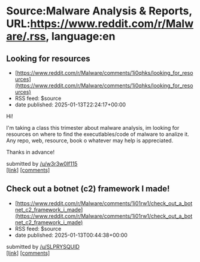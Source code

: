 # Source:Malware Analysis & Reports, URL:https://www.reddit.com/r/Malware/.rss, language:en

## Looking for resources
 - [https://www.reddit.com/r/Malware/comments/1i0qhks/looking_for_resources](https://www.reddit.com/r/Malware/comments/1i0qhks/looking_for_resources)
 - RSS feed: $source
 - date published: 2025-01-13T22:24:17+00:00

<!-- SC_OFF --><div class="md"><p>Hi!</p> <p>I&#39;m taking a class this trimester about malware analysis, im looking for resources on where to find the executlables/code of malware to analize it. Any repo, web, resource, book o whatever may help is appreciated.</p> <p>Thanks in advance! </p> </div><!-- SC_ON --> &#32; submitted by &#32; <a href="https://www.reddit.com/user/w3r3w0lf115"> /u/w3r3w0lf115 </a> <br/> <span><a href="https://www.reddit.com/r/Malware/comments/1i0qhks/looking_for_resources/">[link]</a></span> &#32; <span><a href="https://www.reddit.com/r/Malware/comments/1i0qhks/looking_for_resources/">[comments]</a></span>

## Check out a botnet (c2) framework I made!
 - [https://www.reddit.com/r/Malware/comments/1i01rw1/check_out_a_botnet_c2_framework_i_made](https://www.reddit.com/r/Malware/comments/1i01rw1/check_out_a_botnet_c2_framework_i_made)
 - RSS feed: $source
 - date published: 2025-01-13T00:44:38+00:00

&#32; submitted by &#32; <a href="https://www.reddit.com/user/SLPRYSQUID"> /u/SLPRYSQUID </a> <br/> <span><a href="/r/HowToHack/comments/1hztta4/check_out_a_botnet_c2_framework_i_made/">[link]</a></span> &#32; <span><a href="https://www.reddit.com/r/Malware/comments/1i01rw1/check_out_a_botnet_c2_framework_i_made/">[comments]</a></span>

